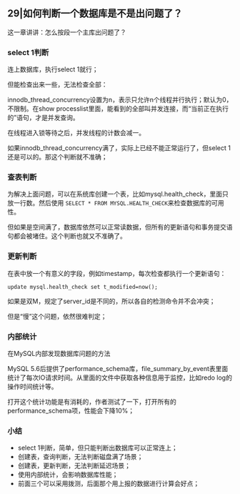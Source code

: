 ## 29|如何判断一个数据库是不是出问题了？

这一章讲讲：怎么按段一个主库出问题了？



### select 1判断

连上数据库，执行select 1就行；

但能检查出来一些，无法检查全部：

innodb_thread_concurrency设置为n，表示只允许n个线程并行执行；默认为0，不限制。在show processlist里面，能看到的全部叫并发连接，而“当前正在执行的”语句，才是并发查询。

在线程进入锁等待之后，并发线程的计数会减一。

如果innodb_thread_concurrency满了，实际上已经不能正常运行了，但select 1还是可以的。那这个判断就不准确；



### 查表判断

为解决上面问题，可以在系统库创建一个表，比如mysql.health_check，里面只放一行数。然后使用 `SELECT * FROM MYSQL.HEALTH_CHECK`来检查数据库的可用性。

但如果是空间满了，数据库依然可以正常读数据，但所有的更新语句和事务提交语句都会被堵住。这个判断也就又不准确了。



### 更新判断

在表中放一个有意义的字段，例如timestamp，每次检查都执行一个更新语句：

```mysql
update mysql.health_check set t_modified=now();
```

如果是双M，规定了server_id是不同的，所以各自的检测命令并不会冲突；

但是“慢”这个问题，依然很难判定；



### 内部统计

在MySQL内部发现数据库问题的方法

MySQL 5.6后提供了performance_schema库，file_summary_by_event表里面统计了每次IO请求时间。从里面的文件中获取各种信息用于监控，比如redo log的操作时间统计等。

打开这个统计功能是有消耗的，作者测试了一下，打开所有的performance_schema项，性能会下降10%；



### 小结

- select 1判断，简单，但只能判断出数据库可以正常连上；
- 创建表，查询判断，无法判断磁盘满了场景；
- 创建表，更新判断，无法判断延迟场景；
- 使用内部统计，会影响数据库性能；
- 前面三个可以采用拨测，后面那个用上报的数据进行计算会好点；